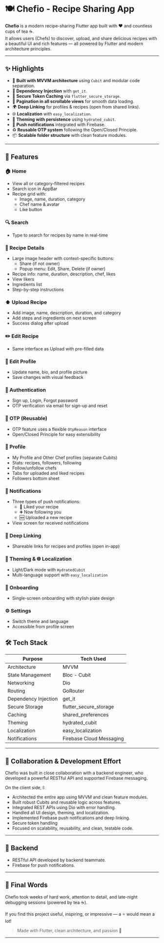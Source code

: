 # 🍽️ Chefio - Recipe Sharing App

**Chefio** is a modern recipe-sharing Flutter app built with ❤️ and countless cups of tea ☕.  
It allows users (Chefs) to discover, upload, and share delicious recipes with a beautiful UI and rich features — all powered by Flutter and modern architecture principles.

---

## ✨ Highlights

- 🔧 **Built with MVVM architecture** using `Cubit` and modular code separation.
- 🧩 **Dependency Injection** with `get_it`.
- 🔐 **Secure Token Caching** via `flutter_secure_storage`.
- 🔁 **Pagination in all scrollable views** for smooth data loading.
- 🌍 **Deep Linking** for profiles & recipes (open from shared links).
- 🌐 **Localization** with `easy_localization`.
- 🎨 **Theming with persistence** using `hydrated_cubit`.
- 🔔 **Push notifications** integrated with Firebase.
- ♻️ **Reusable OTP system** following the Open/Closed Principle.
- 📦 **Scalable folder structure** with clean feature modules.

---

## 🧩 Features

### 🏠 Home
- View all or category-filtered recipes
- Search icon in AppBar
- Recipe grid with:
  - Image, name, duration, category
  - Chef name & avatar
  - Like button

### 🔍 Search
- Type to search for recipes by name in real-time

### 📖 Recipe Details
- Large image header with context-specific buttons:
  - Share (if not owner)
  - Popup menu: Edit, Share, Delete (if owner)
- Recipe info: name, duration, description, chef, likes
- View likers
- Ingredients list
- Step-by-step instructions

### ⬆️ Upload Recipe
- Add image, name, description, duration, and category
- Add steps and ingredients on next screen
- Success dialog after upload

### ✏️ Edit Recipe
- Same interface as Upload with pre-filled data

### 👤 Edit Profile
- Update name, bio, and profile picture
- Save changes with visual feedback

### 🔐 Authentication
- Sign up, Login, Forgot password
- OTP verification via email for sign-up and reset

### 🔢 OTP (Reusable)
- OTP feature uses a flexible `OtpReason` interface
- Open/Closed Principle for easy extensibility

### 👤 Profile
- My Profile and Other Chef profiles (separate Cubits)
- Stats: recipes, followers, following
- Follow/unfollow chefs
- Tabs for uploaded and liked recipes
- Followers bottom sheet

### 🔔 Notifications
- Three types of push notifications:
  - 💖 Liked your recipe
  - ➕ Now following you
  - 🆕 Uploaded a new recipe
- View screen for received notifications

### 🧭 Deep Linking
- Shareable links for recipes and profiles (open in-app)

### 🎨 Theming & 🌐 Localization
- Light/Dark mode with `HydratedCubit`
- Multi-language support with `easy_localization`

### 🚀 Onboarding
- Single-screen onboarding with stylish plate design

### ⚙️ Settings
- Switch theme and language
- Accessible from profile screen


## 🛠️ Tech Stack

| Purpose               | Tech Used                          |
|-----------------------|------------------------------------|
| Architecture          | MVVM                               |
| State Management      | Bloc - Cubit                       |
| Networking            | Dio                                |
| Routing               | GoRouter                           |
| Dependency Injection  | get_it                             |
| Secure Storage        | flutter_secure_storage             |
| Caching               | shared_preferences                 |
| Theming               | hydrated_cubit                     |
| Localization          | easy_localization                  |
| Notifications         | Firebase Cloud Messaging           |

---

## 🤝 Collaboration & Development Effort

Chefio was built in close collaboration with a backend engineer, who developed a powerful RESTful API and supported Firebase messaging.

On the client side, I:
- Architected the entire app using MVVM and clean feature modules.
- Built robust Cubits and reusable logic across features.
- Integrated REST APIs using Dio with error handling.
- Handled all UI design, theming, and localization.
- Implemented Firebase push notifications and deep linking.
- Secure token handling
- Focused on scalability, reusability, and clean, testable code.

---

## 📡 Backend

- RESTful API developed by backend teammate.
- Firebase for push notifications.

---

## 💌 Final Words

Chefio took weeks of hard work, attention to detail, and late-night debugging sessions (powered by tea ☕).

If you find this project useful, inspiring, or impressive — a ⭐ would mean a lot!

> Made with Flutter, clean architecture, and passion 💙

---

